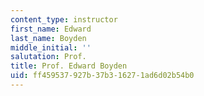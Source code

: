 ```yaml
---
content_type: instructor
first_name: Edward
last_name: Boyden
middle_initial: ''
salutation: Prof.
title: Prof. Edward Boyden
uid: ff459537-927b-37b3-1627-1ad6d02b54b0
---
```

